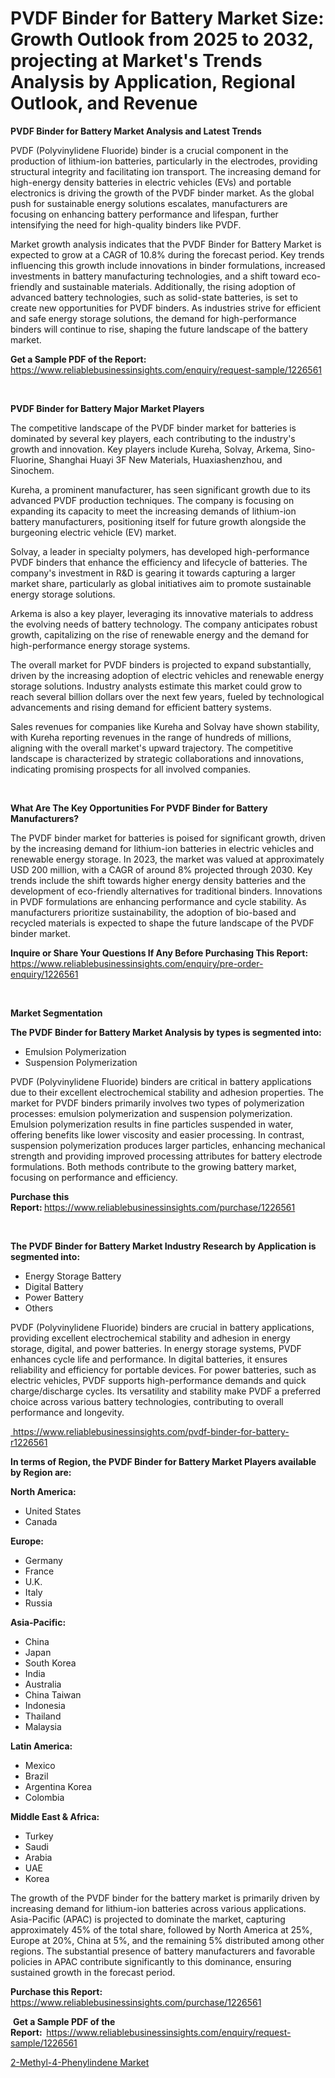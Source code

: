<p><h1>PVDF Binder for Battery Market Size: Growth Outlook from 2025 to 2032, projecting at Market's Trends Analysis by Application, Regional Outlook, and Revenue</h1></p><p><strong>PVDF Binder for Battery Market Analysis and Latest Trends</strong></p>
<p><p>PVDF (Polyvinylidene Fluoride) binder is a crucial component in the production of lithium-ion batteries, particularly in the electrodes, providing structural integrity and facilitating ion transport. The increasing demand for high-energy density batteries in electric vehicles (EVs) and portable electronics is driving the growth of the PVDF binder market. As the global push for sustainable energy solutions escalates, manufacturers are focusing on enhancing battery performance and lifespan, further intensifying the need for high-quality binders like PVDF. </p><p>Market growth analysis indicates that the PVDF Binder for Battery Market is expected to grow at a CAGR of 10.8% during the forecast period. Key trends influencing this growth include innovations in binder formulations, increased investments in battery manufacturing technologies, and a shift toward eco-friendly and sustainable materials. Additionally, the rising adoption of advanced battery technologies, such as solid-state batteries, is set to create new opportunities for PVDF binders. As industries strive for efficient and safe energy storage solutions, the demand for high-performance binders will continue to rise, shaping the future landscape of the battery market.</p></p>
<p><strong>Get a Sample PDF of the Report:&nbsp;</strong> <a href="https://www.reliablebusinessinsights.com/enquiry/request-sample/1226561?utm_campaign=2250&utm_medium=2&utm_source=Github&utm_content=ia&utm_term=02022025&utm_id=pvdf-binder-for-battery">https://www.reliablebusinessinsights.com/enquiry/request-sample/1226561</a></p>
<p>&nbsp;</p>
<p><strong>PVDF Binder for Battery Major Market Players</strong></p>
<p><p>The competitive landscape of the PVDF binder market for batteries is dominated by several key players, each contributing to the industry's growth and innovation. Key players include Kureha, Solvay, Arkema, Sino-Fluorine, Shanghai Huayi 3F New Materials, Huaxiashenzhou, and Sinochem. </p><p>Kureha, a prominent manufacturer, has seen significant growth due to its advanced PVDF production techniques. The company is focusing on expanding its capacity to meet the increasing demands of lithium-ion battery manufacturers, positioning itself for future growth alongside the burgeoning electric vehicle (EV) market.</p><p>Solvay, a leader in specialty polymers, has developed high-performance PVDF binders that enhance the efficiency and lifecycle of batteries. The company's investment in R&D is gearing it towards capturing a larger market share, particularly as global initiatives aim to promote sustainable energy storage solutions.</p><p>Arkema is also a key player, leveraging its innovative materials to address the evolving needs of battery technology. The company anticipates robust growth, capitalizing on the rise of renewable energy and the demand for high-performance energy storage systems.</p><p>The overall market for PVDF binders is projected to expand substantially, driven by the increasing adoption of electric vehicles and renewable energy storage solutions. Industry analysts estimate this market could grow to reach several billion dollars over the next few years, fueled by technological advancements and rising demand for efficient battery systems.</p><p>Sales revenues for companies like Kureha and Solvay have shown stability, with Kureha reporting revenues in the range of hundreds of millions, aligning with the overall market's upward trajectory. The competitive landscape is characterized by strategic collaborations and innovations, indicating promising prospects for all involved companies.</p></p>
<p>&nbsp;</p>
<p><strong>What Are The Key Opportunities For PVDF Binder for Battery Manufacturers?</strong></p>
<p><p>The PVDF binder market for batteries is poised for significant growth, driven by the increasing demand for lithium-ion batteries in electric vehicles and renewable energy storage. In 2023, the market was valued at approximately USD 200 million, with a CAGR of around 8% projected through 2030. Key trends include the shift towards higher energy density batteries and the development of eco-friendly alternatives for traditional binders. Innovations in PVDF formulations are enhancing performance and cycle stability. As manufacturers prioritize sustainability, the adoption of bio-based and recycled materials is expected to shape the future landscape of the PVDF binder market.</p></p>
<p><strong>Inquire or Share Your Questions If Any Before Purchasing This Report:</strong> <a href="https://www.reliablebusinessinsights.com/enquiry/pre-order-enquiry/1226561?utm_campaign=2250&utm_medium=2&utm_source=Github&utm_content=ia&utm_term=02022025&utm_id=pvdf-binder-for-battery">https://www.reliablebusinessinsights.com/enquiry/pre-order-enquiry/1226561</a></p>
<p>&nbsp;</p>
<p><strong>Market Segmentation</strong></p>
<p><strong>The PVDF Binder for Battery Market Analysis by types is segmented into:</strong></p>
<p><ul><li>Emulsion Polymerization</li><li>Suspension Polymerization</li></ul></p>
<p><p>PVDF (Polyvinylidene Fluoride) binders are critical in battery applications due to their excellent electrochemical stability and adhesion properties. The market for PVDF binders primarily involves two types of polymerization processes: emulsion polymerization and suspension polymerization. Emulsion polymerization results in fine particles suspended in water, offering benefits like lower viscosity and easier processing. In contrast, suspension polymerization produces larger particles, enhancing mechanical strength and providing improved processing attributes for battery electrode formulations. Both methods contribute to the growing battery market, focusing on performance and efficiency.</p></p>
<p><strong>Purchase this Report:&nbsp;</strong><a href="https://www.reliablebusinessinsights.com/purchase/1226561?utm_campaign=2250&utm_medium=2&utm_source=Github&utm_content=ia&utm_term=02022025&utm_id=pvdf-binder-for-battery">https://www.reliablebusinessinsights.com/purchase/1226561</a></p>
<p>&nbsp;</p>
<p><strong>The PVDF Binder for Battery Market Industry Research by Application is segmented into:</strong></p>
<p><ul><li>Energy Storage Battery</li><li>Digital Battery</li><li>Power Battery</li><li>Others</li></ul></p>
<p><p>PVDF (Polyvinylidene Fluoride) binders are crucial in battery applications, providing excellent electrochemical stability and adhesion in energy storage, digital, and power batteries. In energy storage systems, PVDF enhances cycle life and performance. In digital batteries, it ensures reliability and efficiency for portable devices. For power batteries, such as electric vehicles, PVDF supports high-performance demands and quick charge/discharge cycles. Its versatility and stability make PVDF a preferred choice across various battery technologies, contributing to overall performance and longevity.</p></p>
<p><a href="https://www.reliablebusinessinsights.com/pvdf-binder-for-battery-r1226561?utm_campaign=2250&utm_medium=2&utm_source=Github&utm_content=ia&utm_term=02022025&utm_id=pvdf-binder-for-battery">&nbsp;https://www.reliablebusinessinsights.com/pvdf-binder-for-battery-r1226561</a></p>
<p><strong>In terms of Region, the PVDF Binder for Battery Market Players available by Region are:</strong></p>
<p>
    <p> <strong> North America: </strong>
        <ul>
            <li>United States</li>
            <li>Canada</li>
        </ul>
        </p> 
    <p> <strong> Europe: </strong>
        <ul>
            <li>Germany</li>
            <li>France</li>
            <li>U.K.</li>
            <li>Italy</li>
            <li>Russia</li>
        </ul>
        </p> 
    <p> <strong> Asia-Pacific: </strong>
        <ul>
            <li>China</li>
            <li>Japan</li>
            <li>South Korea</li>
            <li>India</li>
            <li>Australia</li>
            <li>China Taiwan</li>
            <li>Indonesia</li>
            <li>Thailand</li>
            <li>Malaysia</li>
        </ul>
        </p> 
    <p> <strong> Latin America: </strong>
        <ul>
            <li>Mexico</li>
            <li>Brazil</li>
            <li>Argentina Korea</li>
            <li>Colombia</li>
        </ul>
        </p> 
    <p> <strong> Middle East & Africa: </strong>
        <ul>
            <li>Turkey</li>
            <li>Saudi</li>
            <li>Arabia</li>
            <li>UAE</li>
            <li>Korea</li>
        </ul>
    </p>
    </p>
<p><p>The growth of the PVDF binder for the battery market is primarily driven by increasing demand for lithium-ion batteries across various applications. Asia-Pacific (APAC) is projected to dominate the market, capturing approximately 45% of the total share, followed by North America at 25%, Europe at 20%, China at 5%, and the remaining 5% distributed among other regions. The substantial presence of battery manufacturers and favorable policies in APAC contribute significantly to this dominance, ensuring sustained growth in the forecast period.</p></p>
<p><strong>Purchase this Report: </strong><a href="https://www.reliablebusinessinsights.com/purchase/1226561?utm_campaign=2250&utm_medium=2&utm_source=Github&utm_content=ia&utm_term=02022025&utm_id=pvdf-binder-for-battery">https://www.reliablebusinessinsights.com/purchase/1226561</a></p>
<p>&nbsp;<strong>Get a Sample PDF of the Report:&nbsp;&nbsp;</strong><a href="https://www.reliablebusinessinsights.com/enquiry/request-sample/1226561?utm_campaign=2250&utm_medium=2&utm_source=Github&utm_content=ia&utm_term=02022025&utm_id=pvdf-binder-for-battery">https://www.reliablebusinessinsights.com/enquiry/request-sample/1226561</a></p>
<p><strong></strong></p>
<p><p><a href="https://github.com/jeastefanowicz7816/Market-Research-Report-List-1/blob/main/2-methyl-4-phenylindene-market.md?utm_campaign=2250&utm_medium=2&utm_source=Github&utm_content=ia&utm_term=02022025&utm_id=pvdf-binder-for-battery">2-Methyl-4-Phenylindene Market</a></p></p>